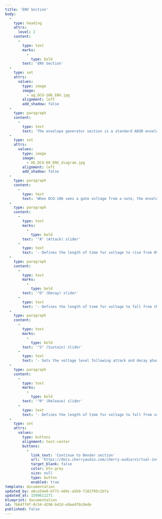 ```yaml
---
title: 'ENV Section'
body:
  -
    type: heading
    attrs:
      level: 2
    content:
      -
        type: text
        marks:
          -
            type: bold
        text: 'ENV Section'
  -
    type: set
    attrs:
      values:
        type: image
        image:
          - ug_DCO-106_ENV.jpg
        alignment: left
        add_shadow: false
  -
    type: paragraph
    content:
      -
        type: text
        text: 'The envelope generator section is a standard ADSR envelope generator used to shape amplitude curves and/or filter CV. If you''re not familiar with the operation of envelope generators, here''s an overview:'
  -
    type: set
    attrs:
      values:
        type: image
        image:
          - UG_DCO-60_ENV_diagram.jpg
        alignment: left
        add_shadow: false
  -
    type: paragraph
    content:
      -
        type: text
        text: 'When DCO-106 sees a gate voltage from a note, the envelope generator outputs a dynamically changing voltage, according to the settings of its four stages. The attack stage defines how long it takes for the output voltage to rise from 0 to 5 volts. Once the attack stage reaches 5V, it moves to the decay phase, which defines how long it takes to fall from 5V to the setting of the Sustain phase. Unlike the attack, decay, and release phases, which define times, sustain simply sets the held voltage level following the attack and decay phases - this equates to the envelope output level while holding down a key. Finally, the release slider defines the the length of time it takes for the voltage to fall back to 0V when the gate input voltage is removed, i.e. when the key is released.'
  -
    type: paragraph
    content:
      -
        type: text
        marks:
          -
            type: bold
        text: '"A" (Attack) slider'
      -
        type: text
        text: '- Defines the length of time for voltage to rise from 0V to 5V when a key is played.'
  -
    type: paragraph
    content:
      -
        type: text
        marks:
          -
            type: bold
        text: '"D" (Decay) slider'
      -
        type: text
        text: '- Defines the length of time for voltage to fall from the attack stage 5V peak to sustain stage setting.'
  -
    type: paragraph
    content:
      -
        type: text
        marks:
          -
            type: bold
        text: '"S" (Sustain) slider'
      -
        type: text
        text: '- Sets the voltage level following attack and decay phases while a note is held.'
  -
    type: paragraph
    content:
      -
        type: text
        marks:
          -
            type: bold
        text: '"R" (Release) slider'
      -
        type: text
        text: '- Defines the length of time for voltage to fall from sustain level to 0V when a key is released.'
  -
    type: set
    attrs:
      values:
        type: buttons
        alignment: text-center
        buttons:
          -
            link_text: 'Continue to Bender section'
            url: 'https://docs.cherryaudio.com/cherry-audio/virtual-instruments/dco-106/bender'
            target_blank: false
            color: btn-grey
            size: null
            type: button
            enabled: true
template: documentation
updated_by: a0ce54e0-bf71-4d4c-a5b9-7182705c1bfa
updated_at: 1599611271
blueprint: documentation
id: 7b64ff4f-0c54-4290-b42d-e9aedf8c0ede
published: false
---
```

